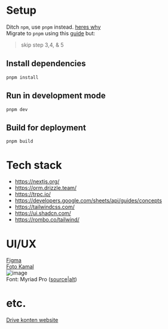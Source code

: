 # Setup

Ditch `npm`, use `pnpm` instead. [heres why](https://refine.dev/blog/pnpm-vs-npm-and-yarn)  
Migrate to `pnpm` using this [guide](https://dev.to/andreychernykh/yarn-npm-to-pnpm-migration-guide-2n04) but:

> skip step 3,4, & 5

## Install dependencies

`pnpm install`

## Run in development mode

`pnpm dev`

## Build for deployment

`pnpm build`

# Tech stack

- https://nextjs.org/
- https://orm.drizzle.team/
- https://trpc.io/
- https://developers.google.com/sheets/api/guides/concepts
- https://tailwindcss.com/
- https://ui.shadcn.com/
- https://rombo.co/tailwind/

# UI/UX

[Figma](https://www.figma.com/design/xCSY1aDnUW3I28Nw1qgxF2/Design?node-id=15-9&t=h5TqdynwSbykbuMz-0)  
[Foto Kamal](https://drive.google.com/drive/u/2/folders/1VC9QBW-kWwYPRUvosPo4wNRRGVqvgp2N)  
![image](https://github.com/user-attachments/assets/9fa87f66-3bc4-4fa8-9e16-c47c05013d83)  
Font: Myriad Pro ([source](https://fonts.adobe.com/fonts/myriad)|[alt](https://font.download/font/myriad-pro))

# etc.

[Drive konten website](https://drive.google.com/drive/folders/1JOC5M4E3lkpqDcVMPrTlnaoPepNneyLf)
